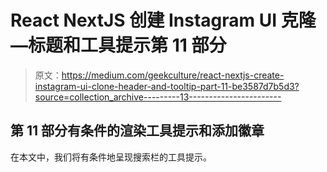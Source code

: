 # React NextJS 创建 Instagram UI 克隆—标题和工具提示第 11 部分

> 原文：<https://medium.com/geekculture/react-nextjs-create-instagram-ui-clone-header-and-tooltip-part-11-be3587d7b5d3?source=collection_archive---------13----------------------->

## 第 11 部分有条件的渲染工具提示和添加徽章

在本文中，我们将有条件地呈现搜索栏的工具提示。